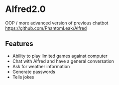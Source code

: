 # Alfred2.0
OOP / more advanced version of previous chatbot <br>
https://github.com/PhantomLeak/Alfred

## Features
- Ability to play limited games against computer
- Chat with Alfred and have a general conversation
- Ask for weather information
- Generate passwords
- Tells jokes
